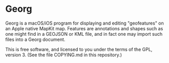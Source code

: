 #  Georg

Georg is a macOS/iOS program for displaying and editing "geofeatures" on an Apple native MapKit map. Features are annotations and shapes such as one might find in a GEOJSON or KML file, and in fact one may import such files into a Georg document.

This is free software, and licensed to you under the terms of the GPL, version 3. (See the file COPYING.md in this repository.)
